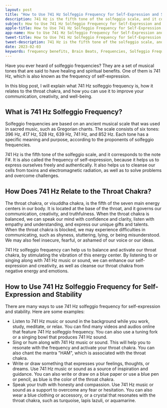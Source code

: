 ```yaml
---
layout: post
title: "How to Use 741 Hz Solfeggio Frequency for Self-Expression and Stability"
description: 741 Hz is the fifth tone of the solfeggio scale, and it corresponds to the note F#. It is also called the frequency of self-expression, because it helps us to express ourselves freely and authentically. It also helps us to cleanse our cells from toxins and electromagnetic radiation, as well as to solve problems and overcome challenges.
subject: How to Use 741 Hz Solfeggio Frequency for Self-Expression and Stability
apple-title: How to Use 741 Hz Solfeggio Frequency for Self-Expression and Stability
app-name: How to Use 741 Hz Solfeggio Frequency for Self-Expression and Stability
tweet-title: How to Use 741 Hz Solfeggio Frequency for Self-Expression and Stability
tweet-description: 741 Hz is the fifth tone of the solfeggio scale, and it corresponds to the note F#. It is also called the frequency of self-expression, because it helps us to express ourselves freely and authentically. It also helps us to cleanse our cells from toxins and electromagnetic radiation, as well as to solve problems and overcome challenges.
date: 2023-02-03
keywords: frequency benefits, Brain Beats, Frequencies, Solfeggio Frequency, throat Chakra, 741 Hz, brainwave entrainment, sound therapy, 741 Hz frequency benefits
---
```


Have you ever heard of solfeggio frequencies? They are a set of musical tones that are said to have healing and spiritual benefits. One of them is 741 Hz, which is also known as the frequency of self-expression.

In this blog post, I will explain what 741 Hz solfeggio frequency is, how it relates to the throat chakra, and how you can use it to improve your communication, creativity, and well-being.

## What is 741 Hz Solfeggio Frequency?

Solfeggio frequencies are based on an ancient musical scale that was used in sacred music, such as Gregorian chants. The scale consists of six tones: 396 Hz, 417 Hz, 528 Hz, 639 Hz, 741 Hz, and 852 Hz. Each tone has a specific meaning and purpose, according to the proponents of solfeggio frequencies.

741 Hz is the fifth tone of the solfeggio scale, and it corresponds to the note F#. It is also called the frequency of self-expression, because it helps us to express ourselves freely and authentically. It also helps us to cleanse our cells from toxins and electromagnetic radiation, as well as to solve problems and overcome challenges.

## How Does 741 Hz Relate to the Throat Chakra?

The throat chakra, or visuddha chakra, is the fifth of the seven main energy centers in our body. It is located at the base of the throat, and it governs our communication, creativity, and truthfulness. When the throat chakra is balanced, we can speak our mind with confidence and clarity, listen with empathy and understanding, and express our unique gifts and talents. When the throat chakra is blocked, we may experience difficulties in communicating, such as shyness, stuttering, lying, or being misunderstood. We may also feel insecure, fearful, or ashamed of our voice or our ideas.

741 Hz solfeggio frequency can help us to balance and activate our throat chakra, by stimulating the vibration of this energy center. By listening to or singing along with 741 Hz music or sound, we can enhance our self-expression and creativity, as well as cleanse our throat chakra from negative energy and emotions.

## How to Use 741 Hz Solfeggio Frequency for Self-Expression and Stability

There are many ways to use 741 Hz solfeggio frequency for self-expression and stability. Here are some examples:

- Listen to 741 Hz music or sound in the background while you work, study, meditate, or relax. You can find many videos and audios online that feature 741 Hz solfeggio frequency. You can also use a tuning fork or a singing bowl that produces 741 Hz sound.
- Sing or hum along with 741 Hz music or sound. This will help you to resonate with the frequency and activate your throat chakra. You can also chant the mantra "HAM", which is associated with the throat chakra.
- Write or draw something that expresses your feelings, thoughts, or dreams. Use 741 Hz music or sound as a source of inspiration and guidance. You can also write or draw on a blue paper or use a blue pen or pencil, as blue is the color of the throat chakra.
- Speak your truth with honesty and compassion. Use 741 Hz music or sound as a support to overcome any fear or hesitation. You can also wear a blue clothing or accessory, or a crystal that resonates with the throat chakra, such as turquoise, lapis lazuli, or aquamarine.